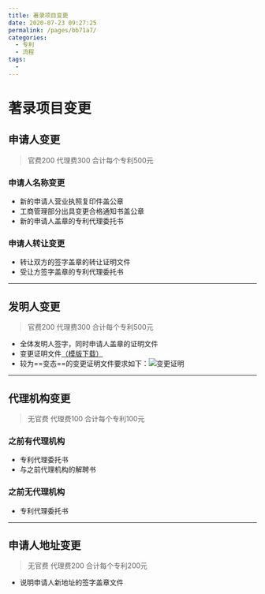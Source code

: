 ```yaml
---
title: 著录项目变更
date: 2020-07-23 09:27:25
permalink: /pages/bb71a7/
categories: 
  - 专利
  - 流程
tags: 
  - 
---
```

# 著录项目变更
## 申请人变更
> 官费200 代理费300 合计每个专利500元
### 申请人名称变更
- 新的申请人营业执照复印件盖公章
- 工商管理部分出具变更合格通知书盖公章
- 新的申请人盖章的专利代理委托书
### 申请人转让变更
- 转让双方的签字盖章的转让证明文件
- 受让方签字盖章的专利代理委托书
---
## 发明人变更
> 官费200 代理费300 合计每个专利500元
- 全体发明人签字，同时申请人盖章的证明文件
- 变更证明文件[（模版下载）](https://p.sda1.dev/0/91e55ec65a539ffa59786f22401a3418/发明人变更证明.docx)
- 较为==变态==的变更证明文件要求如下：![变更证明](https://p.sda1.dev/0/2674707dd34ab01d5bf3bbb4b8b8db02/2020-09-30_15-24-25.jpg)
---
## 代理机构变更
> 无官费 代理费100 合计每个专利100元
### 之前有代理机构
- 专利代理委托书
- 与之前代理机构的解聘书
### 之前无代理机构
- 专利代理委托书
---
## 申请人地址变更
> 无官费 代理费200 合计每个专利200元
- 说明申请人新地址的签字盖章文件